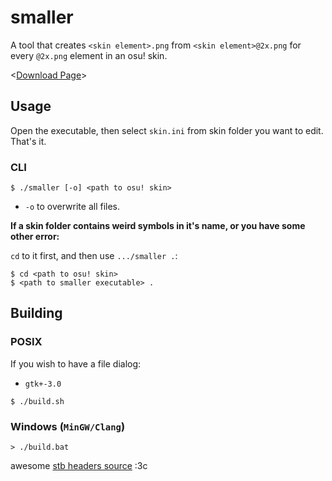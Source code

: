 # smaller

A tool that creates `<skin element>.png` from `<skin element>@2x.png` for every `@2x.png` element in an osu! skin.

<[Download Page](https://github.com/toiletbril/smaller/releases/latest)>

## Usage

Open the executable, then select `skin.ini` from skin folder you want to edit. That's it.

### CLI
```console
$ ./smaller [-o] <path to osu! skin>
```

- `-o` to overwrite all files.

**If a skin folder contains weird symbols in it's name, or you have some other error:**

`cd` to it first, and then use `.../smaller .`:
```console
$ cd <path to osu! skin>
$ <path to smaller executable> .
```

## Building

### POSIX

If you wish to have a file dialog:
- `gtk+-3.0`

```console
$ ./build.sh
```

### Windows (`MinGW/Clang`)
```console
> ./build.bat
```

awesome [stb headers source](https://github.com/nothings/stb) :3c
